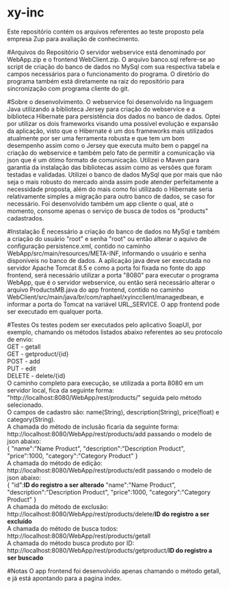 # xy-inc
Este repositório contém os arquivos referentes ao teste proposto pela empresa Zup para avaliação de conhecimento.

#Arquivos do Repositório
O servidor webservice está denominado por WebApp.zip e o frontend WebClient.zip.
O arquivo banco.sql refere-se ao script de criação do banco de dados no MySql com sua respectiva tabela e campos necessários para o funcionamento do programa.
O diretório do programa também está diretamente na raiz do repositório para sincronização com programa cliente do git.

#Sobre o desenvolvimento.
O webservice foi desenvolvido na linguagem Java utilizando a biblioteca Jersey para criação do webservice e a biblioteca Hibernate para persistência dos dados no banco de dados. Optei por utilizar os dois frameworks visando uma possível evolução e expansão da aplicação, visto que o Hibernate é um dos frameworks mais utilizados atualmente por ser uma ferramenta robusta e que tem um bom desempenho assim como o Jersey que executa muito bem o papgel na criação do webservice e também pelo fato de permitir a comunicação via json que é um ótimo formato de comunicação. Utilizei o Maven para garantia da instalação das bibliotecas assim como as versões que foram testadas e validadas. Utilizei o banco de dados MySql que por mais que não seja o mais robusto do mercado ainda assim pode atender perfeitamente a necessidade proposta, além do mais como foi utilizado o Hibernate seria relativamente simples a migração para outro banco de dados, se caso for necessário.
Foi desenvolvido também um app cliente o qual, até o momento, consome apenas o serviço de busca de todos os "products" cadastrados.

#Instalação
É necessário a criação do banco de dados no MySql e também a criação do usuário "root" e senha "root" ou então alterar o aquivo de configuração persistence.xml, contido no caminho WebApp/src/main/resources/META-INF, informando o usuário e senha disponíveis no banco de dados.
A aplicação java deve ser executada no servidor Apache Tomcat 8.5 e como a porta foi fixada no fonte do app frontend, será necessário utilizar a porta "8080" para executar o programa WebApp, que é o servidor webservice, ou então será necessário alterar o arquivo ProductsMB.java do app frontend, contido no caminho WebClient/src/main/java/br/com/raphael/xyincclient/managedbean, e informar a porta do Tomcat na variável URL_SERVICE.
O app frontend pode ser executado em qualquer porta.

#Testes
Os testes podem ser executados pelo aplicativo SoapUI, por exemplo, chamando os métodos listados abaixo referentes ao seu protocolo de envio:<br>
GET - getall<br>
GET - getproduct/{id}<br>
POST - add<br>
PUT - edit<br>
DELETE - delete/{id}<br>
O caminho completo para execução, se utilizada a porta 8080 em um servidor local, fica da seguinte forma:<br> "http://localhost:8080/WebApp/rest/products/" seguida pelo método selecionado.<br>
O campos de cadastro são: name(String), description(String), price(float) e category(String).<br>
A chamada do método de inclusão ficaria da seguinte forma:<br>
http://localhost:8080/WebApp/rest/products/add passando o modelo de json abaixo:<br>
{
	"name":"Name Product",
	"description":"Description Product",
	"price":1000,
	"category":"Category Product"
	} <br>
  A chamada do método de edição:<br>
  http://localhost:8080/WebApp/rest/products/edit passando o modelo de json abaixo:<br>
{
  "id":**ID do registro a ser alterado**
	"name":"Name Product",
	"description":"Description Product",
	"price":1000,
	"category":"Category Product"
	} <br>
  A chamada do método de exclusão: <br>
  http://localhost:8080/WebApp/rest/products/delete/**ID do registro a ser excluído**<br>
  A chamada do método de busca todos: <br>
  http://localhost:8080/WebApp/rest/products/getall<br>
  A chamada do método busca produto por ID:<br>
  http://localhost:8080/WebApp/rest/products/getproduct/**ID do registro a ser buscado**
  
  #Notas
  O app frontend foi desenvolvido apenas chamando o método getall, e já está apontando para a pagina index.
